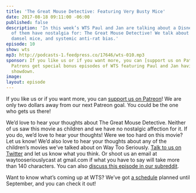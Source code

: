 ```yaml
---
title: 'The Great Mouse Detective: Featuring Very Busty Mice'
date: 2017-08-18 09:11:00 -06:00
published: false
description: 'In this week’s WTS Paul and Jan are talking about a Disney classic neither
  of them have nostalgia for: The Great Mouse Detective! We talk about Vincent Price,
  damsel mice, and systemic anti-rat bias.'
episode: 10
show: wts
mp3: http://podcasts-1.feedpress.co/17646/wts-010.mp3
sponsor: If you like us or if you want more, you can [support us on Patreon](https://www.patreon.com/clockworkscast)!
  Patrons get special bonus episodes of WTS featuring Paul and Jan having a trivia
  showdown.
image: 
layout: episode
---
```


If you like us or if you want more, you can [support us on Patreon](https://www.patreon.com/clockworkscast)! We are only two dollars away from our next Patreon goal. You could be the one who gets us there!

We’d love to hear your thoughts about The Great Mouse Detective. Neither of us saw this movie as children and we have no nostalgic affection for it. If you do, we’d love to hear your thoughts! Were we too hard on this movie? Let us know! We’d also love to hear your thoughts about any of the children’s movies we’ve talked about on Way Too Seriously. [Talk to us on Twitter](http://www.twitter.com/wtscast) and let us know what you think. Or shoot us an email at waytooseriouslycast at gmail.com if what you have to say will take more than 140 characters. You can also [discuss this episode in our subreddit](https://www.reddit.com/r/Goodstuff_fm/).

Want to know what’s coming up at WTS? We’ve got [a schedule](https://docs.google.com/document/d/1f6fvTgbzQOCUD_potL6mWClmSC3D2cOBgKz36OwSC68/edit?usp=sharing) planned until September, and you can check it out!
